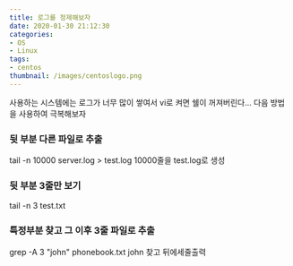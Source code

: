 ```yaml
---
title: 로그를 정제해보자
date: 2020-01-30 21:12:30
categories:
- OS
- Linux
tags:
- centos
thumbnail: /images/centoslogo.png
---
```



사용하는 시스템에는 로그가 너무 많이 쌓여서 vi로 켜면 쉘이 꺼져버린다...
다음 방법을 사용하여 극복해보자


### 뒷 부분 다른 파일로 추출
tail -n 10000 server.log > test.log
10000줄을 test.log로 생성

### 뒷 부분 3줄만 보기
tail -n 3 test.txt


### 특정부분 찾고 그 이후 3줄 파일로 추출
grep -A 3 "john" phonebook.txt
john 찾고 뒤에세줄출력
```
